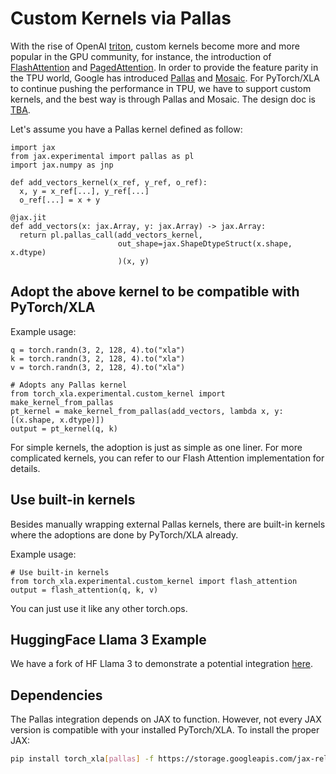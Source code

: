 # Custom Kernels via Pallas

With the rise of OpenAI [triton](https://openai.com/research/triton), custom kernels become more and more popular in the GPU community, for instance, the introduction of [FlashAttention](https://github.com/Dao-AILab/flash-attention) and [PagedAttention](https://blog.vllm.ai/2023/06/20/vllm.html). In order to provide the feature parity in the TPU world, Google has introduced [Pallas](http://go/jax-pallas) and [Mosaic](http://go/mosaic-tpu). For PyTorch/XLA to continue pushing the performance in TPU, we have to support custom kernels, and the best way is through Pallas and Mosaic. The design doc is [TBA]().

Let's assume you have a Pallas kernel defined as follow:
```python3
import jax
from jax.experimental import pallas as pl
import jax.numpy as jnp

def add_vectors_kernel(x_ref, y_ref, o_ref):
  x, y = x_ref[...], y_ref[...]
  o_ref[...] = x + y

@jax.jit
def add_vectors(x: jax.Array, y: jax.Array) -> jax.Array:
  return pl.pallas_call(add_vectors_kernel,
                        out_shape=jax.ShapeDtypeStruct(x.shape, x.dtype)
                        )(x, y)
```

## Adopt the above kernel to be compatible with PyTorch/XLA

Example usage:
```python3
q = torch.randn(3, 2, 128, 4).to("xla")
k = torch.randn(3, 2, 128, 4).to("xla")
v = torch.randn(3, 2, 128, 4).to("xla")

# Adopts any Pallas kernel
from torch_xla.experimental.custom_kernel import make_kernel_from_pallas
pt_kernel = make_kernel_from_pallas(add_vectors, lambda x, y: [(x.shape, x.dtype)])
output = pt_kernel(q, k)
```
For simple kernels, the adoption is just as simple as one liner. For more complicated kernels, you can refer to our Flash Attention implementation for details.

## Use built-in kernels

Besides manually wrapping external Pallas kernels, there are built-in kernels where the adoptions are done by PyTorch/XLA already.

Example usage:
```python3
# Use built-in kernels
from torch_xla.experimental.custom_kernel import flash_attention
output = flash_attention(q, k, v)
```

You can just use it like any other torch.ops.

## HuggingFace Llama 3 Example
We have a fork of HF Llama 3 to demonstrate a potential integration [here](https://github.com/pytorch-tpu/transformers/tree/alanwaketan/flash_attention).

## Dependencies
The Pallas integration depends on JAX to function. However, not every JAX version is compatible with your installed PyTorch/XLA. To install the proper JAX:
```bash
pip install torch_xla[pallas] -f https://storage.googleapis.com/jax-releases/jax_nightly_releases.html -f https://storage.googleapis.com/jax-releases/jaxlib_nightly_releases.html
```
